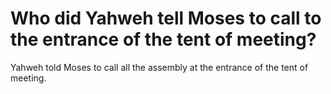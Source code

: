# Who did Yahweh tell Moses to call to the entrance of the tent of meeting?

Yahweh told Moses to call all the assembly at the entrance of the tent of meeting.
